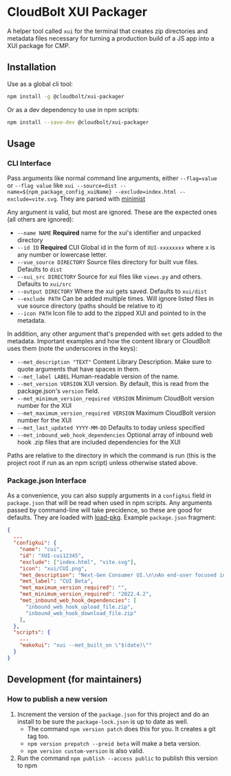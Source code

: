 # CloudBolt XUI Packager

A helper tool called `xui` for the terminal that creates zip directories and metadata files necessary for turning a production build of a JS app into a XUI package for CMP.

## Installation

Use as a global cli tool:

```bash
npm install -g @cloudbolt/xui-packager
```

Or as a dev dependency to use in npm scripts:

```bash
npm install --save-dev @cloudbolt/xui-packager
```

## Usage

### CLI Interface

Pass arguments like normal command line arguments, either `--flag=value` or `--flag value` like `xui --source=dist --name=${npm_package_config_xuiName} --exclude=index.html --exclude=vite.svg`. They are parsed with [minimist](https://www.npmjs.com/package/minimist)

Any argument is valid, but most are ignored. These are the expected ones (all others are ignored):

- `--name NAME` **Required** name for the xui's identifier and unpacked directory
- `--id ID` **Required** CUI Global id in the form of `XUI-xxxxxxxx` where x is any number or lowercase letter.
- `--vue_source DIRECTORY` Source files directory for built vue files. Defaults to `dist`
- `--xui_src DIRECTORY` Source for xui files like `views.py` and others. Defaults to `xui/src`
- `--output DIRECTORY` Where the xui gets saved. Defaults to `xui/dist`
- `--exclude PATH` Can be added multiple times. Will ignore listed files in vue source directory (paths should be relative to it)
- `--icon PATH` Icon file to add to the zipped XUI and pointed to in the metadata.

In addition, any other argument that's prepended with `met` gets added to the metadata. Important examples and how the content library or CloudBolt uses them (note the underscores in the keys):

- `--met_description "TEXT"` Content Library Description. Make sure to quote arguments that have spaces in them.
- `--met_label LABEL` Human-readable version of the name.
- `--met_version VERSION` XUI version. By default, this is read from the package.json's `version` field.
- `--met_minimum_version_required VERSION` Minimum CloudBolt version number for the XUI
- `--met_maximum_version_required VERSION` Maximum CloudBolt version number for the XUI
- `--met_last_updated YYYY-MM-DD` Defaults to today unless specified
- `--met_inbound_web_hook_dependencies` Optional array of inbound web hook .zip files that are included dependencies for the XUI

Paths are relative to the directory in which the command is run (this is the project root if run as an npm script) unless otherwise stated above.

### Package.json Interface

As a convenience, you can also supply arguments in a `configXui` field in `package.json` that will be read when used in npm scripts. Any arguments passed by command-line will take precidence, so these are good for defaults. They are loaded with [load-pkg](https://www.npmjs.com/package/load-pkg). Example `package.json` fragment:

```json
{
  ...
  "configXui": {
    "name": "cui",
    "id": "XUI-cui12345",
    "exclude": ["index.html", "vite.svg"],
    "icon": "xui/CUI.png",
    "met_description": "Next-Gen Consumer UI.\n\nAn end-user focused interface that brings a modern, responsive, snappy experience to CloudBolt's best-in-class functionality.\n\nCurrently in BETA.",
    "met_label": "CUI Beta",
    "met_maximum_version_required": "",
    "met_minimum_version_required": "2022.4.2",
    "met_inbound_web_hook_dependencies": [
      "inbound_web_hook_upload_file.zip",
      "inbound_web_hook_download_file.zip"
    ],
  },
  "scripts": {
    ...
    "makeXui": "xui --met_built_on \"$(date)\""
  }
}
```

## Development (for maintainers)

### How to publish a new version

1. Increment the version of the `package.json` for this project and do an install to be sure the `package-lock.json` is up to date as well.
   - The command `npm version patch` does this for you. It creates a git tag too.
   - `npm version prepatch --preid beta` will make a beta version.
   - `npm version custom-version` is also valid.
1. Run the command `npm publish --access public` to publish this version to npm
